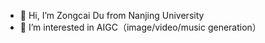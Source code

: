 - 👋 Hi, I’m Zongcai Du from Nanjing University
- 👀 I’m interested in AIGC（image/video/music generation）

<!---
NJU-Jet/NJU-Jet is a ✨ special ✨ repository because its `README.md` (this file) appears on your GitHub profile.
You can click the Preview link to take a look at your changes.
--->
